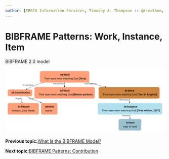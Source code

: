 ```yaml
---
author: [EBSCO Information Services, Timothy A. Thompson :: @timathom, @timathom@indieweb.social]
---
```


# BIBFRAME Patterns: Work, Instance, Item

BIBFRAME 2.0 model

![Network diagram showing an example BIBFRAME model for the work Their Eyes Were Watching God, by Zora Neale Hurston. The diagram shows the relationships among Work, Expression, Manifestation (Instance in BIBFRAME) and Item.](../../../submaps/../img/bibframe_etc/bf_graph.svg "BIBFRAME Patterns: Work, Instance, Item")

**Previous topic:**[What Is the BIBFRAME Model?](../../../day_1/lesson_5/topic_1/bibframe_model_2.md)

**Next topic:**[BIBFRAME Patterns: Contribution](../../../day_1/lesson_5/topic_1/bibframe_patterns_contribution.md)

